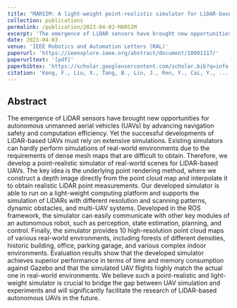 ```yaml
---
title: "MARSIM: A light-weight point-realistic simulator for LiDAR-based UAVs"
collection: publications
permalink: /publication/2023-04-03-MARSIM
excerpt: 'The emergence of LiDAR sensors have brought new opportunities for autonomous unmanned aerial vehicles (UAVs) by advancing navigation safety and ...'
date: 2023-04-03
venue: 'IEEE Robotics and Automation Letters (RAL)'
paperurl: 'https://ieeexplore.ieee.org/abstract/document/10091117/'
paperurltext: '[pdf]'
paperbibtex: 'https://scholar.googleusercontent.com/scholar.bib?q=info:WgFX3rhoj9wJ:scholar.google.com/&amp;output=citation&amp;scisdr=Cm3pnLgeELeo6o2w1zc:AGlGAw8AAAAAZHC1zzdaY1uIGyAIimicqX8fWQE&amp;scisig=AGlGAw8AAAAAZHC1z58CitqKXD3fEkZaAmzV6_w&amp;scisf=4&amp;ct=citation&amp;cd=-1'
citation: 'Kong, F., Liu, X., Tang, B., Lin, J., Ren, Y., Cai, Y., ... &amp; Zhang, F. (2023). MARSIM: A light-weight point-realistic simulator for LiDAR-based UAVs. <i>IEEE Robotics and Automation Letters</i>, 8(5), 2954-2961.'
---
```

## Abstract

The emergence of LiDAR sensors have brought new opportunities for autonomous unmanned aerial vehicles (UAVs) by advancing navigation safety and computation efficiency. Yet the successful developments of LiDAR-based UAVs must rely on extensive simulations. Existing simulators can hardly perform simulations of real-world environments due to the requirements of dense mesh maps that are difficult to obtain. Therefore, we develop a point-realistic simulator of real-world scenes for LiDAR-based UAVs. The key idea is the underlying point rendering method, where we construct a depth image directly from the point cloud map and interpolate it to obtain realistic LiDAR point measurements. Our developed simulator is able to run on a light-weight computing platform and supports the simulation of LiDARs with different resolution and scanning patterns, dynamic obstacles, and multi-UAV systems. Developed in the ROS framework, the simulator can easily communicate with other key modules of an autonomous robot, such as perception, state estimation, planning, and control. Finally, the simulator provides 10 high-resolution point cloud maps of various real-world environments, including forests of different densities, historic building, office, parking garage, and various complex indoor environments. Evaluation results show that the developed simulator achieves superior performance in terms of time and memory consumption against Gazebo and that the simulated UAV flights highly match the actual one in real-world environments. We believe such a point-realistic and light-weight simulator is crucial to bridge the gap between UAV simulation and experiments and will significantly facilitate the research of LiDAR-based autonomous UAVs in the future.
